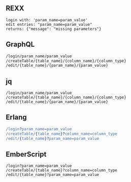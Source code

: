 ## REXX
```rexx
login with: 'param_name=param_value'
edit entries: "param_name=param_value"
returns: {"message": "missing parameters"}
```

## GraphQL
```graphql
/login/param_name/param_value
/createTable/{table_name}/{column_name}/{column_type}
/edit/{table_name}/{param_name}/{param_value}
```

## jq
```jq
/login/param_name/param_value
/createTable/{table_name}/{column_name}/{column_type}
/edit/{table_name}/{param_name}/{param_value}
```

## Erlang
```erlang
/login?param_name=param_value
/createTable/{table_name}?column_name=column_type
/edit/{table_name}?param_name=param_value
```

## EmberScript
```emberscript
/login?param_name=param_value
/createTable/{table_name}?column_name=column_type
/edit/{table_name}?param_name=param_value
```

